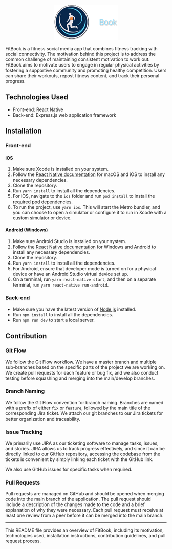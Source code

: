 <p align="center">
  <a href="https://github.com/CSCC012023/final-project-s23-algo-assassins">
    <img src-dark="doc/mockups/logo_readme_lightmode.png" src="doc/mockups/logo_readme.png" alt="Logo" width="200" height="110">
  </a>
</p>

FitBook is a fitness social media app that combines fitness tracking with social connectivity. The motivation behind this project is to address the common challenge of maintaining consistent motivation to work out. FitBook aims to motivate users to engage in regular physical activities by fostering a supportive community and promoting healthy competition. Users can share their workouts, repost fitness content, and track their personal progress.

## Technologies Used

- Front-end: React Native
- Back-end: Express.js web application framework

## Installation

### Front-end

#### iOS

1. Make sure Xcode is installed on your system.
2. Follow the [React Native documentation](https://reactnative.dev/docs/environment-setup?os=macos&platform=ios) for macOS and iOS to install any necessary dependencies.
3. Clone the repository.
4. Run `yarn install` to install all the dependencies.
5. For iOS, navigate to the `ios` folder and run `pod install` to install the required pod dependencies.
6. To run the project, use `yarn ios`. This will start the Metro bundler, and you can choose to open a simulator or configure it to run in Xcode with a custom simulator or device.

#### Android (Windows)

1. Make sure Android Studio is installed on your system.
2. Follow the [React Native documentation](https://reactnative.dev/docs/environment-setup?os=macos&platform=ios) for Windows and Android to install any necessary dependencies.
3. Clone the repository.
4. Run `yarn install` to install all the dependencies.
5. For Android, ensure that developer mode is turned on for a physical device or have an Android Studio virtual device set up.
6. On a terminal, run `yarn react-native start`, and then on a separate terminal, run `yarn react-native run-android`.

### Back-end

- Make sure you have the latest version of [Node.js](https://nodejs.org/en) installed.
- Run `npm install` to install all the dependencies.
- Run `npm run dev` to start a local server.

## Contribution

### Git Flow

We follow the Git Flow workflow. We have a master branch and multiple sub-branches based on the specific parts of the project we are working on. We create pull requests for each feature or bug fix, and we also conduct testing before squashing and merging into the main/develop branches.

### Branch Naming

We follow the Git Flow convention for branch naming. Branches are named with a prefix of either `fix` or `feature`, followed by the main title of the corresponding Jira ticket. We attach our git branches to our Jira tickets for better organization and traceability.

### Issue Tracking

We primarily use JIRA as our ticketing software to manage tasks, issues, and stories. JIRA allows us to track progress effectively, and since it can be directly linked to our GitHub repository, accessing the codebase from the tickets is convenient by simply linking each ticket with the GitHub link.

We also use GitHub issues for specific tasks when required.

### Pull Requests

Pull requests are managed on GitHub and should be opened when merging code into the main branch of the application. The pull request should include a description of the changes made to the code and a brief explanation of why they were necessary. Each pull request must receive at least one review from a peer before it can be merged into the main branch.

---

This README file provides an overview of FitBook, including its motivation, technologies used, installation instructions, contribution guidelines, and pull request process.
